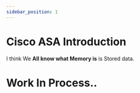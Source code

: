 ```yaml
---
sidebar_position: 1
---
```


# Cisco ASA Introduction  

I think We  **All know what Memory is** is Stored data.
# Work In Process..

